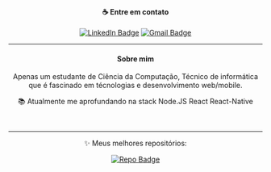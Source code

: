 <div align="center">
 <h4>☕ Entre em contato</h4>

  [![LinkedIn Badge](https://img.shields.io/twitter/url?color=blue&label=LinkedIn&logo=linkedin&style=for-the-badge&url=https%3A%2F%2Fgithub.com%2Fmaycongc%2Fproffy-server)](https://www.linkedin.com/in/maycon-gorgonha)
  [![Gmail Badge](https://img.shields.io/badge/-maycon.gorgonha@hotmail.com-f00000?&style=for-the-badge&logo=Gmail&logoColor=white&link=mailto:maycon.gorgonha@hotmail.com)](maycon.gorgonha@hotmail.com)
<div>

<hr>

<div align="center">
  <h4>Sobre mim</h4>
  <p>
    Apenas um estudante de Ciência da Computação, Técnico de informática que é fascinado em técnologias e desenvolvimento web/mobile. 
  </p>

  <p>
    📚 Atualmente me aprofundando na stack Node.JS React React-Native
  </p>
</div>


<br />
<hr>
<div align="center">
  <p>
    ✨ Meus melhores repositórios:
  </p>

  [![Repo Badge](https://github-readme-stats.anuraghazra1.vercel.app/api/pin/?username=maycongc&repo=Ecoleta&title_color=fff&icon_color=79ff97&text_color=9f9f9f&bg_color=151515)](https://github.com/maycongc/Ecoleta)
</div>
